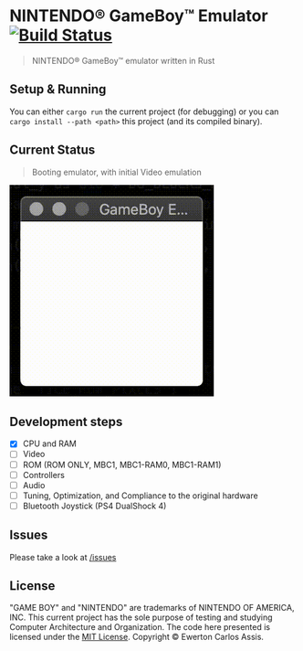 # NINTENDO&reg; GameBoy&trade; Emulator [![Build Status](https://travis-ci.org/earaujoassis/oh-boy.svg?branch=master)](https://travis-ci.org/earaujoassis/oh-boy)

> NINTENDO&reg; GameBoy&trade; emulator written in Rust

## Setup & Running

You can either `cargo run` the current project (for debugging) or you can `cargo install --path <path>`
this project (and its compiled binary).

## Current Status

> Booting emulator, with initial Video emulation

![](data/gameboy-emulator.gif)

## Development steps

* [x] CPU and RAM
* [ ] Video
* [ ] ROM (ROM ONLY, MBC1, MBC1-RAM0, MBC1-RAM1)
* [ ] Controllers
* [ ] Audio
* [ ] Tuning, Optimization, and Compliance to the original hardware
* [ ] Bluetooth Joystick (PS4 DualShock 4)

## Issues

Please take a look at [/issues](https://github.com/earaujoassis/gameboy-emulator/issues)

## License

"GAME BOY" and "NINTENDO" are trademarks of NINTENDO OF AMERICA, INC. This current project
has the sole purpose of testing and studying Computer Architecture and Organization. The
code here presented is licensed under the [MIT License](http://earaujoassis.mit-license.org/).
Copyright &copy; Ewerton Carlos Assis.
